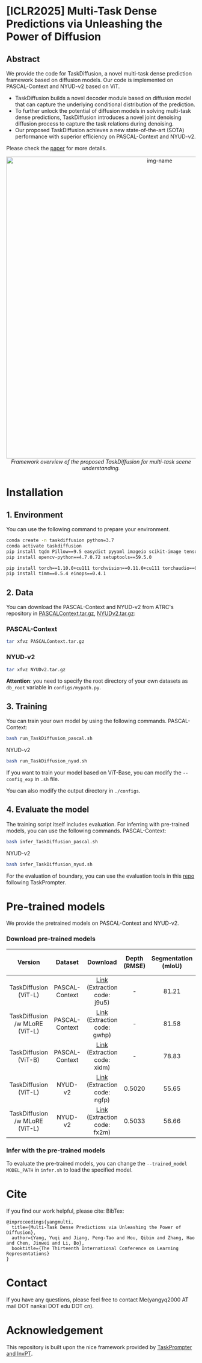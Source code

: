 #  [ICLR2025] Multi-Task Dense Predictions via Unleashing the Power of Diffusion
<!-- 
<p align="center">
  <img src="imgs/demo.gif" alt="demo">
</p> -->

##  Abstract
We provide the code for TaskDiffusion, a novel multi-task dense prediction framework based on diffusion models. Our code is implemented on PASCAL-Context and NYUD-v2 based on ViT.

- TaskDiffusion builds a novel decoder module based on diffusion model that can capture the underlying conditional distribution of the prediction.
- To further unlock the potential of diffusion models in solving multi-task dense predictions, TaskDiffusion introduces a novel joint denoising diffusion process to capture the task relations during denoising.
- Our proposed TaskDiffusion achieves a new state-of-the-art (SOTA) performance with superior efficiency on PASCAL-Context and NYUD-v2. 

Please check the [paper](https://openreview.net/pdf?id=TzdTRC85SQ) for more details.
<p align="center">
  <img alt="img-name" src="imgs/pipeline.png" width="800">
  <br>
    <em>Framework overview of the proposed TaskDiffusion for multi-task scene understanding.</em>
</p>

# Installation

## 1. Environment
You can use the following command to prepare your environment.
```bash
conda create -n taskdiffusion python=3.7
conda activate taskdiffusion
pip install tqdm Pillow==9.5 easydict pyyaml imageio scikit-image tensorboard six
pip install opencv-python==4.7.0.72 setuptools==59.5.0

pip install torch==1.10.0+cu111 torchvision==0.11.0+cu111 torchaudio==0.10.0 -f https://download.pytorch.org/whl/torch_stable.html
pip install timm==0.5.4 einops==0.4.1
```

## 2. Data
You can download the PASCAL-Context and NYUD-v2 from ATRC's repository in [PASCALContext.tar.gz](https://hkustconnect-my.sharepoint.com/:u:/g/personal/hyeae_connect_ust_hk/ER57KyZdEdxPtgMCai7ioV0BXCmAhYzwFftCwkTiMmuM7w?e=2Ex4ab),
[NYUDv2.tar.gz](https://hkustconnect-my.sharepoint.com/:u:/g/personal/hyeae_connect_ust_hk/EZ-2tWIDYSFKk7SCcHRimskBhgecungms4WFa_L-255GrQ?e=6jAt4c):
### PASCAL-Context
```bash
tar xfvz PASCALContext.tar.gz
```
### NYUD-v2
```bash
tar xfvz NYUDv2.tar.gz
```

**Attention**: you need to specify the root directory of your own datasets as ```db_root``` variable in ```configs/mypath.py```.


## 3. Training
You can train your own model by using the following commands.
PASCAL-Context:
```bash
bash run_TaskDiffusion_pascal.sh
```

NYUD-v2
```bash
bash run_TaskDiffusion_nyud.sh
```

If you want to train your model based on ViT-Base, you can modify the ```--config_exp``` in ```.sh``` file.

You can also modify the output directory in ```./configs```.

## 4. Evaluate the model
The training script itself includes evaluation. 
For inferring with pre-trained models, you can use the following commands.
PASCAL-Context:
```bash
bash infer_TaskDiffusion_pascal.sh
```

NYUD-v2
```bash
bash infer_TaskDiffusion_nyud.sh
```

For the evaluation of boundary, you can use the evaluation tools in this [repo](https://github.com/prismformore/Boundary-Detection-Evaluation-Tools) following TaskPrompter.

# Pre-trained models
We provide the pretrained models on PASCAL-Context and NYUD-v2.

### Download pre-trained models
|Version | Dataset | Download | Depth (RMSE) | Segmentation (mIoU) |  Human parsing (mIoU) | Saliency (maxF) | Normals (mErr) | Boundary (odsF) | 
|:-:|:-:|:-:|:-:|:-:|:-:|:-:|:-:|:-:|
| TaskDiffusion (ViT-L)| PASCAL-Context | [Link](https://pan.baidu.com/s/1Eed7wipnllbZ5LIvehH30A?pwd=j9u5) (Extraction code: j9u5) | - |81.21 | 69.62 | 84.94 | 13.55 | 74.89 |
| TaskDiffusion /w MLoRE (ViT-L)| PASCAL-Context | [Link](https://pan.baidu.com/s/1Ir5SSCNQqDtvw7ZDm5SbnA?pwd=gwhp) (Extraction code: gwhp) | - |81.58 |  71.30 | 85.05 | 13.43 | 76.07 |
| TaskDiffusion (ViT-B)| PASCAL-Context | [Link](https://pan.baidu.com/s/1oXHTXj2B7T8hSC4FtOeaFQ?pwd=xidm) (Extraction code: xidm) | - | 78.83 | 67.40 | 85.31 | 13.38 | 74.68 |
| TaskDiffusion (ViT-L) | NYUD-v2 | [Link](https://pan.baidu.com/s/1PrxvOiNtJ77AwB8vRAW0GA?pwd=ngfp) (Extraction code: ngfp) | 0.5020 | 55.65  | - | - | 18.43 | 78.64 |
| TaskDiffusion /w MLoRE (ViT-L) | NYUD-v2 | [Link](https://pan.baidu.com/s/1Rh_0DVvmcxeTGdDRVyPl0w?pwd=fx2m) (Extraction code: fx2m) | 0.5033 | 56.66  | - | - | 18.13 | 78.89 |

### Infer with the pre-trained models
To evaluate the pre-trained models, you can change the ```--trained_model MODEL_PATH``` in ```infer.sh``` to load the specified model.

#  Cite
<!-- Please consider :star2: star our project to share with your community if you find this repository helpful! -->
If you find our work helpful, please cite:
BibTex:
```
@inproceedings{yangmulti,
  title={Multi-Task Dense Predictions via Unleashing the Power of Diffusion},
  author={Yang, Yuqi and Jiang, Peng-Tao and Hou, Qibin and Zhang, Hao and Chen, Jinwei and Li, Bo},
  booktitle={The Thirteenth International Conference on Learning Representations}
}
```

# Contact
If you have any questions, please feel free to contact Me(yangyq2000 AT mail DOT nankai DOT edu DOT cn).

# Acknowledgement
This repository is built upon the nice framework provided by [TaskPrompter and InvPT](https://github.com/prismformore/Multi-Task-Transformer).

